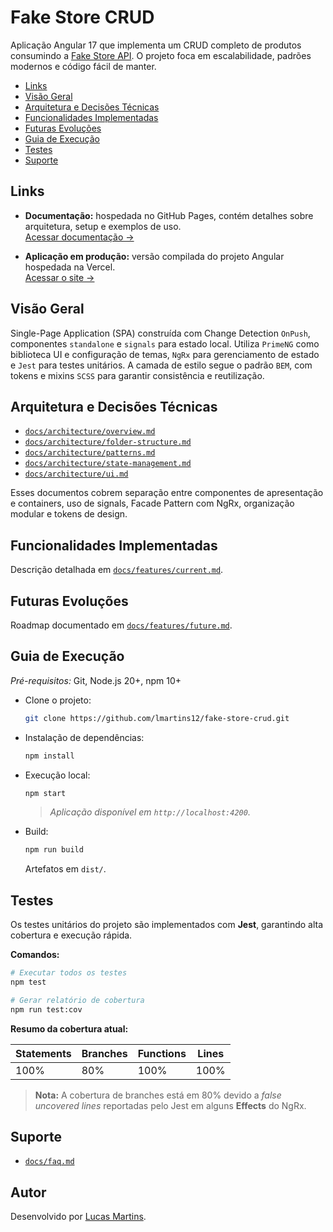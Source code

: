# Fake Store CRUD

Aplicação Angular 17 que implementa um CRUD completo de produtos consumindo a [Fake Store API](https://fakestoreapi.com). O projeto foca em escalabilidade, padrões modernos e código fácil de manter.

- [Links](#links)
- [Visão Geral](#visão-geral)
- [Arquitetura e Decisões Técnicas](#arquitetura-e-decisões-técnicas)
- [Funcionalidades Implementadas](#funcionalidades-implementadas)
- [Futuras Evoluções](#futuras-evoluções)
- [Guia de Execução](#guia-de-execução)
- [Testes](#testes)
- [Suporte](#suporte)

## Links

- **Documentação:** hospedada no GitHub Pages, contém detalhes sobre arquitetura, setup e exemplos de uso.  
  [Acessar documentação →](https://lmartins12.github.io/fake-store-crud/)

- **Aplicação em produção:** versão compilada do projeto Angular hospedada na Vercel.  
  [Acessar o site →](https://fake-store-crud-ten.vercel.app/products)

## Visão Geral

Single-Page Application (SPA) construída com Change Detection `OnPush`, componentes `standalone` e `signals` para estado local. Utiliza `PrimeNG` como biblioteca UI e configuração de temas, `NgRx` para gerenciamento de estado e `Jest` para testes unitários. A camada de estilo segue o padrão `BEM`, com tokens e mixins `SCSS` para garantir consistência e reutilização.

## Arquitetura e Decisões Técnicas

- [`docs/architecture/overview.md`](docs/architecture/overview.md)
- [`docs/architecture/folder-structure.md`](docs/architecture/folder-structure.md)
- [`docs/architecture/patterns.md`](docs/architecture/patterns.md)
- [`docs/architecture/state-management.md`](docs/architecture/state-management.md)
- [`docs/architecture/ui.md`](docs/architecture/ui.md)

Esses documentos cobrem separação entre componentes de apresentação e containers, uso de signals, Facade Pattern com NgRx, organização modular e tokens de design.

## Funcionalidades Implementadas

Descrição detalhada em [`docs/features/current.md`](docs/features/current.md).

## Futuras Evoluções

Roadmap documentado em [`docs/features/future.md`](docs/features/future.md).

## Guia de Execução

_Pré-requisitos:_ Git, Node.js 20+, npm 10+

- Clone o projeto:
  ```bash
  git clone https://github.com/lmartins12/fake-store-crud.git
  ```
- Instalação de dependências:
  ```bash
  npm install
  ```
- Execução local:
  ```bash
  npm start
  ```
  > _Aplicação disponível em `http://localhost:4200`._
- Build:
  ```bash
  npm run build
  ```
  Artefatos em `dist/`.

## Testes

Os testes unitários do projeto são implementados com **Jest**, garantindo alta cobertura e execução rápida.

**Comandos:**

```bash
# Executar todos os testes
npm test

# Gerar relatório de cobertura
npm run test:cov
```

**Resumo da cobertura atual:**

| Statements | Branches | Functions | Lines |
| ---------- | -------- | --------- | ----- |
| 100%       | 80%      | 100%      | 100%  |

> **Nota:** A cobertura de branches está em 80% devido a _false uncovered lines_ reportadas pelo Jest em alguns **Effects** do NgRx.

## Suporte

- [`docs/faq.md`](docs/faq.md)

## Autor

Desenvolvido por [Lucas Martins](https://github.com/lmartins12).
